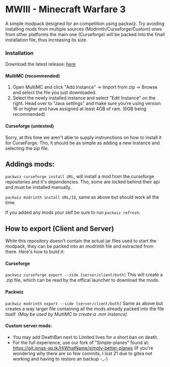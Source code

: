 # MWIII - Minecraft Warfare 3
A simple modpack designed for an competition using packwiz. Try avoiding installing mods from multiple sources (Modrinth/Curseforge/Custom) ones from other platforms the main one (Curseforge) will be packed into the finall installation file, thus increasing its size.

### Installation
Download the latest release: <a href="https://git.jonas-sp.tk/HiWhatName/MWIII/releases">here</a>

#### MultiMC (recommended)
1. Open MultiMC and click "Add Instance" -> Import from zip -> Browse and select the file you just downloaded.
2. Select the newly installed instance and select "Edit Instance" on the right. Head over to "Java settings" and make sure you're using version 16 or higher and have assigned at least 4GB of ram. (6GB being recommended)

#### Curseforge (untested)
Sorry, at this time we aren't able to supply instrunctions on how to install it for CurseForge. Tho, it should be as simple as adding a new Instance and selecting the zip file.

## Addings mods:
`packwiz curseforge install URL`, will install a mod from the curseforge repositories and it's dependencies. Tho, some are locked behind their api and must be installed manually.

`packwiz modrinth install URL/ID`, same as above but should work all the time.

If you added any mods your self be sure to run `packwiz refresh`.

## How to export (Client and Server)
While this repository doesn't contain the actual jar files used to start the modpack, they can be packed into an modrinth file and extracted from there. Here's how to build it:

#### Curseforge
`packwiz curseforge export --side [server/client/both]`
This will create a .zip file, which can be read by the offical launcher to download the mods.

#### Packwiz
`packwiz modrinth export --side [server/client/both]`
Same as above but creates a way larger file containing all the mods already packed into the file itself. *(May be used by MultiMC to create a .mm instance)*

#### Custom server mods:
- You may add DeathBan next to Limited lives for a short ban on death.
- For the full experience, use our fork of "Simple-planes" found at: https://git.jonas-sp.tk/HiWhatName/simply-better-planes
(If you're wondering why there are so few commits, I lost 21 due to gitea not working and having to restore an backup -_-)
